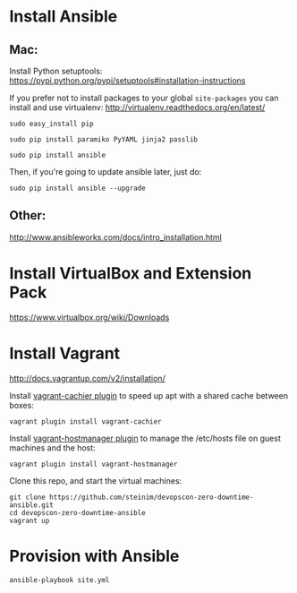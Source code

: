 Install Ansible
=============

Mac:
----
Install Python setuptools: https://pypi.python.org/pypi/setuptools#installation-instructions

If you prefer not to install packages to your global `site-packages` you can install and use virtualenv: http://virtualenv.readthedocs.org/en/latest/

``` shell
sudo easy_install pip
```

``` shell
sudo pip install paramiko PyYAML jinja2 passlib
```

``` shell
sudo pip install ansible
```

Then, if you're going to update ansible later, just do:

``` shell
sudo pip install ansible --upgrade
```

Other:
------
http://www.ansibleworks.com/docs/intro_installation.html

Install VirtualBox and Extension Pack
======================================
https://www.virtualbox.org/wiki/Downloads

Install Vagrant
===============
http://docs.vagrantup.com/v2/installation/

Install [vagrant-cachier plugin](https://github.com/fgrehm/vagrant-cachier) to speed up apt with a shared cache between boxes:

``` shell
vagrant plugin install vagrant-cachier
```

Install [vagrant-hostmanager plugin](https://github.com/smdahlen/vagrant-hostmanager) to manage the /etc/hosts file on guest machines and the host:

``` shell
vagrant plugin install vagrant-hostmanager
```

Clone this repo, and start the virtual machines:

``` shell
git clone https://github.com/steinim/devopscon-zero-downtime-ansible.git
cd devopscon-zero-downtime-ansible
vagrant up
```

Provision with Ansible
=======================
``` shell
ansible-playbook site.yml
```
